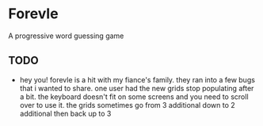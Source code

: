 # Forevle

A progressive word guessing game

## TODO
- hey you! forevle is a hit with my fiance's family. they ran into a few bugs that i wanted to share. one user had the new grids stop populating after a bit. the keyboard doesn't fit on some screens and you need to scroll over to use it. the grids sometimes go from 3 additional down to 2 additional then back up to 3
